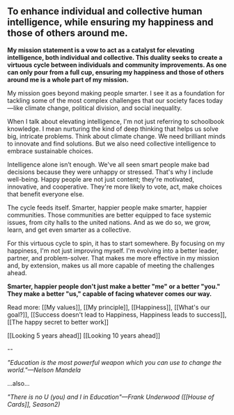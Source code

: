 ## To enhance individual and collective human intelligence, while ensuring my happiness and those of others around me.

**My mission statement is a vow to act as a catalyst for elevating intelligence, both individual and collective. This duality seeks to create a virtuous cycle between individuals and community improvements. As one can only pour from a full cup, ensuring my happiness and those of others around me is a whole part of my mission.**

My mission goes beyond making people smarter. I see it as a foundation for tackling some of the most complex challenges that our society faces today—like climate change, political division, and social inequality.

When I talk about elevating intelligence, I'm not just referring to schoolbook knowledge. I mean nurturing the kind of deep thinking that helps us solve big, intricate problems. Think about climate change. We need brilliant minds to innovate and find solutions. But we also need collective intelligence to embrace sustainable choices.

Intelligence alone isn’t enough. We've all seen smart people make bad decisions because they were unhappy or stressed. That's why I include well-being. Happy people are not just content; they're motivated, innovative, and cooperative. They're more likely to vote, act, make choices that benefit everyone else.

The cycle feeds itself. Smarter, happier people make smarter, happier communities. Those communities are better equipped to face systemic issues, from city halls to the united nations. And as we do so, we grow, learn, and get even smarter as a collective.

For this virtuous cycle to spin, it has to start somewhere. By focusing on my happiness, I'm not just improving myself. I'm evolving into a better leader, partner, and problem-solver. That makes me more effective in my mission and, by extension, makes us all more capable of meeting the challenges ahead.

**Smarter, happier people don't just make a better "me" or a better "you." They make a better "us," capable of facing whatever comes our way.**

Read more: [[My values]], [[My principle]], [[Happiness]], [[What's our goal?]], [[Success doesn't lead to Happiness, Happiness leads to success]], [[The happy secret to better work]]

[[Looking 5 years ahead]] [[Looking 10 years ahead]]

--

_"Education is the most powerful weapon which you can use to change the world."—Nelson Mandela_

...also...

_"There is no U (you) and I in Education"—Frank Underwood ([[House of Cards]], Season2)_